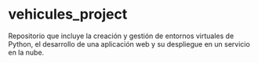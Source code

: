 # vehicules_project
Repositorio que incluye la creación y gestión de entornos virtuales de Python, el desarrollo de una aplicación web y su despliegue en un servicio en la nube.

